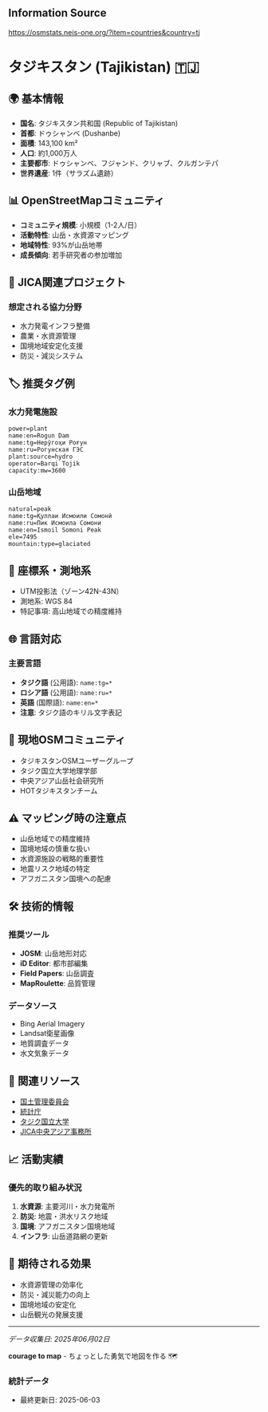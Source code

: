 ## Information Source
https://osmstats.neis-one.org/?item=countries&country=tj

# タジキスタン (Tajikistan) 🇹🇯

## 🌍 基本情報
- **国名**: タジキスタン共和国 (Republic of Tajikistan)
- **首都**: ドゥシャンベ (Dushanbe)
- **面積**: 143,100 km²
- **人口**: 約1,000万人
- **主要都市**: ドゥシャンベ、フジャンド、クリャブ、クルガンテパ
- **世界遺産**: 1件（サラズム遺跡）

## 📊 OpenStreetMapコミュニティ
- **コミュニティ規模**: 小規模（1-2人/日）
- **活動特性**: 山岳・水資源マッピング
- **地域特性**: 93%が山岳地帯
- **成長傾向**: 若手研究者の参加増加

## 🤝 JICA関連プロジェクト
### 想定される協力分野
- 水力発電インフラ整備
- 農業・水資源管理
- 国境地域安定化支援
- 防災・減災システム

## 🏷️ 推奨タグ例
### 水力発電施設
```
power=plant
name:en=Rogun Dam
name:tg=Нерӯгоҳи Роғун
name:ru=Рогунская ГЭС
plant:source=hydro
operator=Barqi Tojik
capacity:mw=3600
```

### 山岳地域
```
natural=peak
name:tg=Қуллаи Исмоили Сомонӣ
name:ru=Пик Исмоила Сомони
name:en=Ismoil Somoni Peak
ele=7495
mountain:type=glaciated
```

## 📍 座標系・測地系
- UTM投影法（ゾーン42N-43N）
- 測地系: WGS 84
- 特記事項: 高山地域での精度維持

## 🌐 言語対応
### 主要言語
- **タジク語** (公用語): `name:tg=*`
- **ロシア語** (公用語): `name:ru=*`
- **英語** (国際語): `name:en=*`
- **注意**: タジク語のキリル文字表記

## 🤲 現地OSMコミュニティ
- タジキスタンOSMユーザーグループ
- タジク国立大学地理学部
- 中央アジア山岳社会研究所
- HOTタジキスタンチーム

## ⚠️ マッピング時の注意点
- 山岳地域での精度維持
- 国境地域の慎重な扱い
- 水資源施設の戦略的重要性
- 地震リスク地域の特定
- アフガニスタン国境への配慮

## 🛠️ 技術的情報
### 推奨ツール
- **JOSM**: 山岳地形対応
- **iD Editor**: 都市部編集
- **Field Papers**: 山岳調査
- **MapRoulette**: 品質管理

### データソース
- Bing Aerial Imagery
- Landsat衛星画像
- 地質調査データ
- 水文気象データ

## 🔗 関連リソース
- [国土管理委員会](http://gki.tj/)
- [統計庁](https://stat.tj/)
- [タジク国立大学](http://www.tnu.tj/)
- [JICA中央アジア事務所](https://www.jica.go.jp/)

## 📈 活動実績
### 優先的取り組み状況
1. **水資源**: 主要河川・水力発電所
2. **防災**: 地震・洪水リスク地域
3. **国境**: アフガニスタン国境地域
4. **インフラ**: 山岳道路網の更新

## 🌟 期待される効果
- 水資源管理の効率化
- 防災・減災能力の向上
- 国境地域の安定化
- 山岳観光の発展支援

---

*データ収集日: 2025年06月02日*

**courage to map** - ちょっとした勇気で地図を作る 🗺️

### 統計データ
- 最終更新日: 2025-06-03
